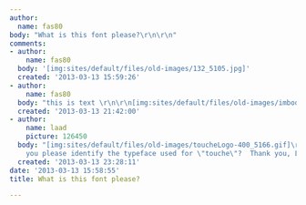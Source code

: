 ```yaml
---
author:
  name: fas80
body: "What is this font please?\r\n\r\n"
comments:
- author:
    name: fas80
  body: '[img:sites/default/files/old-images/132_5105.jpg]'
  created: '2013-03-13 15:59:26'
- author:
    name: fas80
  body: "this is text \r\n\r\n[img:sites/default/files/old-images/imboden_3536.jpg]"
  created: '2013-03-13 21:42:00'
- author:
    name: laad
    picture: 126450
  body: "[img:sites/default/files/old-images/toucheLogo-400_5166.gif]\r\n\r\nCould
    you please identify the typeface used for \"touche\"?  Thank you, Lori"
  created: '2013-03-13 23:28:11'
date: '2013-03-13 15:58:55'
title: What is this font please?

---
```

